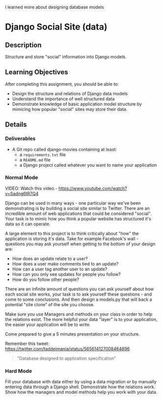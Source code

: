 I learned more about designing database models
# Django Social Site (data)

## Description

Structure and store "social" information into Django models.

## Learning Objectives

After completing this assignment, you should be able to:

 - Design the structure and relations of Django data models
 - Understand the importance of well structured data
 - Demonstrate knowledge of basic application model structure by mimicing how
 popular "social" sites may store their data.


## Details

### Deliverables

* A Git repo called django-movies containing at least:
  * a `requirements.txt` file
  * a `README.md` file
  * a Django project called whatever you want to name your application

### Normal Mode

VIDEO: Watch this video - https://www.youtube.com/watch?v=Sadng6tR7Q4

Django can be used in many ways - one particular way we've been demonstrating is by building a social
site similar to Twitter.  There are an incredible amount of web applications that could be considered
"social".  Your task is to mimic how you think a popular website has structured it's data so it can
operate.

A large element to this project is to think critically about "how" the application is storing it's data.
Take for example Facebook's wall - questions you may ask yourself when getting to the bottom of your design are:

 - How does an update relate to a user?
 - How does a user make comments tied to an update?
 - How can a user tag another user to an update?
 - How can you only see updates for people you follow?
 - How do you follow other people?

There are an infinite amount of questions you can ask yourself about how each social site works, your task
is to ask yourself these questions - and come to some conclusions.  And then design a models.py that
will back a potential "site clone" of the site you choose.

Make sure you use Managers and methods on your class in order to help the relations exist.  The more helpful
your data "layer" is to your application, the easier your application will be to write.

Come prepared to give a 5 minutes presentation on your structure.

Remember this tweet: https://twitter.com/taddeimania/status/565614127008464896

> "Database designed to application specification"

### Hard Mode

Fill your database with data either by using a data migration or by manually entering data through
a Django shell. Demonstrate how the relations work. Show how the managers and model methods help you
work with your data.
